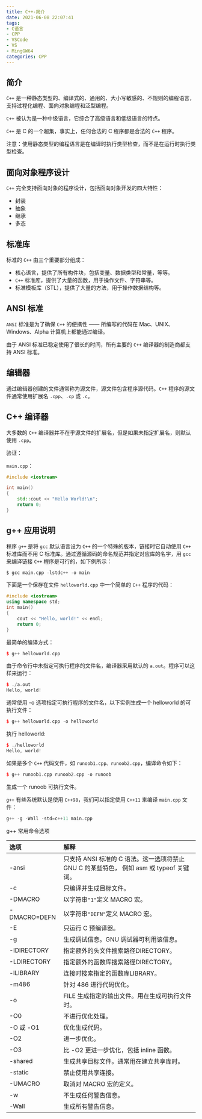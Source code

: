 ```yaml
---
title: C++-简介
date: 2021-06-08 22:07:41
tags:
- C语言
- CPP
- VSCode
- VS
- MingGW64
categories: CPP
---
```

## 简介

`C++` 是一种静态类型的、编译式的、通用的、大小写敏感的、不规则的编程语言，支持过程化编程、面向对象编程和泛型编程。

`C++` 被认为是一种中级语言，它综合了高级语言和低级语言的特点。

`C++` 是 C 的一个超集，事实上，任何合法的 C 程序都是合法的 `C++` 程序。

注意：使用静态类型的编程语言是在编译时执行类型检查，而不是在运行时执行类型检查。

## 面向对象程序设计

`C++` 完全支持面向对象的程序设计，包括面向对象开发的四大特性：

* 封装
* 抽象
* 继承
* 多态

<!--more-->
## 标准库

标准的 `C++` 由三个重要部分组成：

* 核心语言，提供了所有构件块，包括变量、数据类型和常量，等等。
* `C++` 标准库，提供了大量的函数，用于操作文件、字符串等。
* 标准模板库（STL），提供了大量的方法，用于操作数据结构等。

## ANSI 标准

`ANSI` 标准是为了确保 `C++` 的便携性 —— 所编写的代码在 Mac、UNIX、Windows、Alpha 计算机上都能通过编译。

由于 ANSI 标准已稳定使用了很长的时间，所有主要的 `C++` 编译器的制造商都支持 ANSI 标准。

## 编辑器

通过编辑器创建的文件通常称为源文件，源文件包含程序源代码。`C++` 程序的源文件通常使用扩展名 `.cpp`、`.cp` 或 `.c`。

## C++ 编译器

大多数的 `C++` 编译器并不在乎源文件的扩展名，但是如果未指定扩展名，则默认使用 `.cpp`。

验证：

`main.cpp`：

```cpp
#include <iostream>

int main()
{
    std::cout << "Hello World!\n";
    return 0;
}
```

## g++ 应用说明

程序 `g++` 是将 `gcc` 默认语言设为 `C++` 的一个特殊的版本，链接时它自动使用 `C++` 标准库而不用 C 标准库。通过遵循源码的命名规范并指定对应库的名字，用 `gcc` 来编译链接 `C++` 程序是可行的，如下例所示：

```c
$ gcc main.cpp -lstdc++ -o main
```

下面是一个保存在文件 `helloworld.cpp` 中一个简单的 `C++` 程序的代码：

```cpp
#include <iostream>
using namespace std;
int main()
{
    cout << "Hello, world!" << endl;
    return 0;
}
```

最简单的编译方式：

```cpp
$ g++ helloworld.cpp
```

由于命令行中未指定可执行程序的文件名，编译器采用默认的 `a.out`。程序可以这样来运行：

```cpp
$ ./a.out
Hello, world!
```

通常使用 -o 选项指定可执行程序的文件名，以下实例生成一个 helloworld 的可执行文件：

```cpp
$ g++ helloworld.cpp -o helloworld
```

执行 helloworld:

```cpp
$ ./helloworld
Hello, world!
```

如果是多个 `C++` 代码文件，如 `runoob1.cpp、runoob2.cpp`，编译命令如下：

```cpp
$ g++ runoob1.cpp runoob2.cpp -o runoob
```

生成一个 runoob 可执行文件。

`g++` 有些系统默认是使用 `C++98`，我们可以指定使用 `C++11` 来编译 `main.cpp` 文件：

```cpp
g++ -g -Wall -std=c++11 main.cpp
```

g++ 常用命令选项

| 选项	| 解释 |
| :--- | :--- |
|-ansi	|只支持 ANSI 标准的 C 语法。这一选项将禁止 GNU C 的某些特色， 例如 asm 或 typeof 关键词。|
|-c	|只编译并生成目标文件。|
|-DMACRO	|以字符串`"1"`定义 MACRO 宏。|
|-DMACRO=DEFN	|以字符串`"DEFN"`定义 MACRO 宏。|
|-E	|只运行 C 预编译器。|
|-g	|生成调试信息。GNU 调试器可利用该信息。|
|-IDIRECTORY|	指定额外的头文件搜索路径DIRECTORY。|
|-LDIRECTORY|	指定额外的函数库搜索路径DIRECTORY。|
|-lLIBRARY|	连接时搜索指定的函数库LIBRARY。|
|-m486	|针对 486 进行代码优化。|
|-o	|FILE 生成指定的输出文件。用在生成可执行文件时。|
|-O0|	不进行优化处理。|
|-O	或 -O1 |优化生成代码。|
|-O2|	进一步优化。|
|-O3	|比 -O2 更进一步优化，包括 inline 函数。|
|-shared	|生成共享目标文件。通常用在建立共享库时。|
|-static	|禁止使用共享连接。|
|-UMACRO	|取消对 MACRO 宏的定义。|
|-w	|不生成任何警告信息。|
|-Wall	|生成所有警告信息。|
